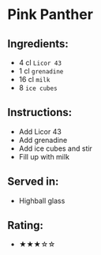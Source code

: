 # Pink Panther

## Ingredients:
- 4 cl `Licor 43`
- 1 cl `grenadine`
- 16 cl `milk` <!-- - 15 cl `milk` -->
- 8 `ice cubes`

## Instructions:
- Add Licor 43
- Add grenadine
- Add ice cubes and stir
- Fill up with milk

## Served in:
- Highball glass

## Rating:
- ★★★☆☆